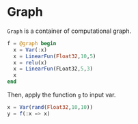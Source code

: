 # Graph
`Graph` is a container of computational graph.

```julia
f = @graph begin
  x = Var(:x)
  x = LinearFun(Float32,10,5)
  x = relu(x)
  x = LinearFun(FLoat32,5,3)
  x
end
```

Then, apply the function `g` to input var.
```julia
x = Var(rand(Float32,10,10))
y = f(:x => x)
```
